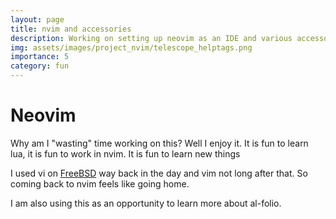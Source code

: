 ```yaml
---
layout: page
title: nvim and accessories
description: Working on setting up neovim as an IDE and various accessories 
img: assets/images/project_nvim/telescope_helptags.png
importance: 5
category: fun 
---
```


# Neovim

Why am I "wasting" time working on this?  Well I enjoy it.  It is fun to learn lua, it is fun to work in nvim.  It is fun to learn new things

I used vi on [FreeBSD](https://www.freebsd.org/) way back in the day and vim not long after that. So coming back to nvim feels like going home.

I am also using this as an opportunity to learn more about al-folio.
